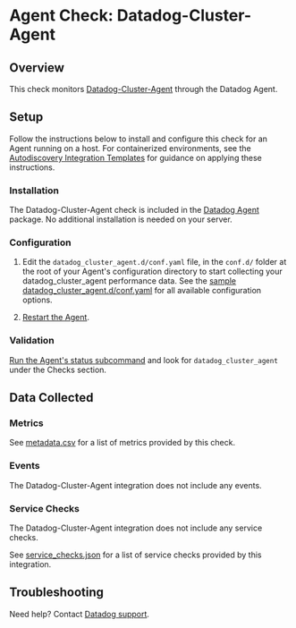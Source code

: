 # Agent Check: Datadog-Cluster-Agent

## Overview

This check monitors [Datadog-Cluster-Agent][1] through the Datadog Agent.

## Setup

Follow the instructions below to install and configure this check for an Agent running on a host. For containerized environments, see the [Autodiscovery Integration Templates][2] for guidance on applying these instructions.

### Installation

The Datadog-Cluster-Agent check is included in the [Datadog Agent][2] package.
No additional installation is needed on your server.

### Configuration

1. Edit the `datadog_cluster_agent.d/conf.yaml` file, in the `conf.d/` folder at the root of your Agent's configuration directory to start collecting your datadog_cluster_agent performance data. See the [sample datadog_cluster_agent.d/conf.yaml][3] for all available configuration options.

2. [Restart the Agent][4].

### Validation

[Run the Agent's status subcommand][5] and look for `datadog_cluster_agent` under the Checks section.

## Data Collected

### Metrics

See [metadata.csv][6] for a list of metrics provided by this check.

### Events

The Datadog-Cluster-Agent integration does not include any events.

### Service Checks

The Datadog-Cluster-Agent integration does not include any service checks.

See [service_checks.json][7] for a list of service checks provided by this integration.

## Troubleshooting

Need help? Contact [Datadog support][8].


[1]: **LINK_TO_INTEGRATION_SITE**
[2]: https://docs.datadoghq.com/agent/kubernetes/integrations/
[3]: https://github.com/DataDog/integrations-core/blob/master/datadog_cluster_agent/datadog_checks/datadog_cluster_agent/data/conf.yaml.example
[4]: https://docs.datadoghq.com/agent/guide/agent-commands/#start-stop-and-restart-the-agent
[5]: https://docs.datadoghq.com/agent/guide/agent-commands/#agent-status-and-information
[6]: https://github.com/DataDog/integrations-core/blob/master/datadog_cluster_agent/metadata.csv
[7]: https://github.com/DataDog/integrations-core/blob/master/datadog_cluster_agent/assets/service_checks.json
[8]: https://docs.datadoghq.com/help/
